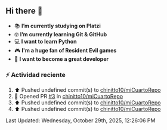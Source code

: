 ## Hi there 👋


- :books: **I’m currently studying on Platzi**
- :nerd_face: **I’m currently learning Git & GitHub**
- 💻 **I want to learn Python**
- :video_game: **I'm a huge fan of Resident Evil games**
- 🤞 **I want to become a great developer**

### :zap: Actividad reciente
<!--RECENT_ACTIVITY:start-->
1. ⬆️ Pushed undefined commit(s) to [chinitto10/miCuartoRepo](https://github.com/chinitto10/miCuartoRepo)<br>
2. 💪 Opened PR [#3](undefined) in [chinitto10/miCuartoRepo](https://github.com/chinitto10/miCuartoRepo)<br>
3. ⬆️ Pushed undefined commit(s) to [chinitto10/miCuartoRepo](https://github.com/chinitto10/miCuartoRepo)<br>
4. ⬆️ Pushed undefined commit(s) to [chinitto10/miCuartoRepo](https://github.com/chinitto10/miCuartoRepo)<br>
<!--RECENT_ACTIVITY:end-->
<!--RECENT_ACTIVITY:last_update-->
Last Updated: Wednesday, October 29th, 2025, 12:26:06 PM
<!--RECENT_ACTIVITY:last_update_end-->
